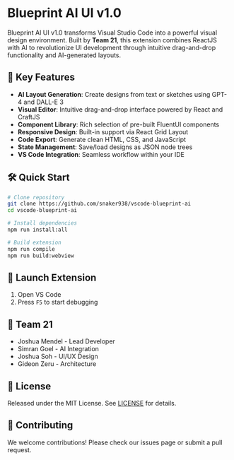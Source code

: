 # Blueprint AI UI v1.0

Blueprint AI UI v1.0 transforms Visual Studio Code into a powerful visual design environment. Built by **Team 21**, this extension combines ReactJS with AI to revolutionize UI development through intuitive drag-and-drop functionality and AI-generated layouts.

## 🚀 Key Features

- **AI Layout Generation**: Create designs from text or sketches using GPT-4 and DALL-E 3
- **Visual Editor**: Intuitive drag-and-drop interface powered by React and CraftJS
- **Component Library**: Rich selection of pre-built FluentUI components
- **Responsive Design**: Built-in support via React Grid Layout
- **Code Export**: Generate clean HTML, CSS, and JavaScript
- **State Management**: Save/load designs as JSON node trees
- **VS Code Integration**: Seamless workflow within your IDE

## 🛠️ Quick Start

```bash
# Clone repository
git clone https://github.com/snaker938/vscode-blueprint-ai
cd vscode-blueprint-ai

# Install dependencies
npm run install:all

# Build extension
npm run compile
npm run build:webview
```

## 🚀 Launch Extension

1. Open VS Code
2. Press `F5` to start debugging

## 👥 Team 21

- Joshua Mendel - Lead Developer
- Simran Goel - AI Integration
- Joshua Soh - UI/UX Design
- Gideon Zeru - Architecture

## 📄 License

Released under the MIT License. See [LICENSE](LICENSE) for details.

## 🤝 Contributing

We welcome contributions! Please check our issues page or submit a pull request.
